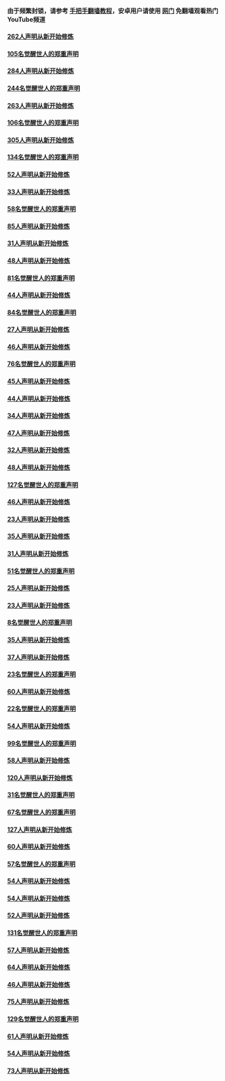 #### 由于频繁封锁，请参考 [手把手翻墙教程](https://github.com/gfw-breaker/guides/wiki/)，安卓用户请使用 [网门](https://github.com/gfw-breaker/nogfw/blob/master/dl.md?t=04060401) 免翻墙观看热门YouTube频道 

#### [262人声明从新开始修炼](../pages/91/423004.md?t=04060401) 

#### [105名觉醒世人的郑重声明](../pages/91/423003.md?t=04060401) 

#### [284人声明从新开始修炼](../pages/91/422707.md?t=04060401) 

#### [244名觉醒世人的郑重声明](../pages/91/422706.md?t=04060401) 

#### [263人声明从新开始修炼](../pages/91/422553.md?t=04060401) 

#### [106名觉醒世人的郑重声明](../pages/91/422552.md?t=04060401) 

#### [305人声明从新开始修炼](../pages/91/422153.md?t=04060401) 

#### [134名觉醒世人的郑重声明](../pages/91/422152.md?t=04060401) 

#### [52人声明从新开始修炼](../pages/91/421846.md?t=04060401) 

#### [33人声明从新开始修炼](../pages/91/421804.md?t=04060401) 

#### [58名觉醒世人的郑重声明](../pages/91/421845.md?t=04060401) 

#### [85人声明从新开始修炼](../pages/91/421769.md?t=04060401) 

#### [31人声明从新开始修炼](../pages/91/421763.md?t=04060401) 

#### [48人声明从新开始修炼](../pages/91/421605.md?t=04060401) 

#### [81名觉醒世人的郑重声明](../pages/91/421656.md?t=04060401) 

#### [44人声明从新开始修炼](../pages/91/421544.md?t=04060401) 

#### [84名觉醒世人的郑重声明](../pages/91/421543.md?t=04060401) 

#### [27人声明从新开始修炼](../pages/91/421465.md?t=04060401) 

#### [46人声明从新开始修炼](../pages/91/421454.md?t=04060401) 

#### [76名觉醒世人的郑重声明](../pages/91/421453.md?t=04060401) 

#### [45人声明从新开始修炼](../pages/91/421452.md?t=04060401) 

#### [44人声明从新开始修炼](../pages/91/421422.md?t=04060401) 

#### [34人声明从新开始修炼](../pages/91/421322.md?t=04060401) 

#### [47人声明从新开始修炼](../pages/91/421264.md?t=04060401) 

#### [32人声明从新开始修炼](../pages/91/421225.md?t=04060401) 

#### [48人声明从新开始修炼](../pages/91/421202.md?t=04060401) 

#### [127名觉醒世人的郑重声明](../pages/91/421224.md?t=04060401) 

#### [46人声明从新开始修炼](../pages/91/421203.md?t=04060401) 

#### [23人声明从新开始修炼](../pages/91/421138.md?t=04060401) 

#### [35人声明从新开始修炼](../pages/91/421122.md?t=04060401) 

#### [31人声明从新开始修炼](../pages/91/421081.md?t=04060401) 

#### [51名觉醒世人的郑重声明](../pages/91/421080.md?t=04060401) 

#### [25人声明从新开始修炼](../pages/91/421020.md?t=04060401) 

#### [23人声明从新开始修炼](../pages/91/420884.md?t=04060401) 

#### [8名觉醒世人的郑重声明](../pages/91/420883.md?t=04060401) 

#### [35人声明从新开始修炼](../pages/91/420809.md?t=04060401) 

#### [37人声明从新开始修炼](../pages/91/420766.md?t=04060401) 

#### [23名觉醒世人的郑重声明](../pages/91/420765.md?t=04060401) 

#### [60人声明从新开始修炼](../pages/91/420727.md?t=04060401) 

#### [22名觉醒世人的郑重声明](../pages/91/420726.md?t=04060401) 

#### [54人声明从新开始修炼](../pages/91/420529.md?t=04060401) 

#### [99名觉醒世人的郑重声明](../pages/91/420528.md?t=04060401) 

#### [58人声明从新开始修炼](../pages/91/420198.md?t=04060401) 

#### [120人声明从新开始修炼](../pages/91/420141.md?t=04060401) 

#### [31名觉醒世人的郑重声明](../pages/91/420197.md?t=04060401) 

#### [67名觉醒世人的郑重声明](../pages/91/420140.md?t=04060401) 

#### [127人声明从新开始修炼](../pages/91/420082.md?t=04060401) 

#### [60人声明从新开始修炼](../pages/91/420081.md?t=04060401) 

#### [57名觉醒世人的郑重声明](../pages/91/420080.md?t=04060401) 

#### [54人声明从新开始修炼](../pages/91/419533.md?t=04060401) 

#### [54人声明从新开始修炼](../pages/91/419532.md?t=04060401) 

#### [52人声明从新开始修炼](../pages/91/419531.md?t=04060401) 

#### [131名觉醒世人的郑重声明](../pages/91/419530.md?t=04060401) 

#### [57人声明从新开始修炼](../pages/91/419430.md?t=04060401) 

#### [64人声明从新开始修炼](../pages/91/419429.md?t=04060401) 

#### [46人声明从新开始修炼](../pages/91/419428.md?t=04060401) 

#### [75人声明从新开始修炼](../pages/91/419427.md?t=04060401) 

#### [129名觉醒世人的郑重声明](../pages/91/419426.md?t=04060401) 

#### [61人声明从新开始修炼](../pages/91/419198.md?t=04060401) 

#### [54人声明从新开始修炼](../pages/91/419197.md?t=04060401) 

#### [73人声明从新开始修炼](../pages/91/419196.md?t=04060401) 

